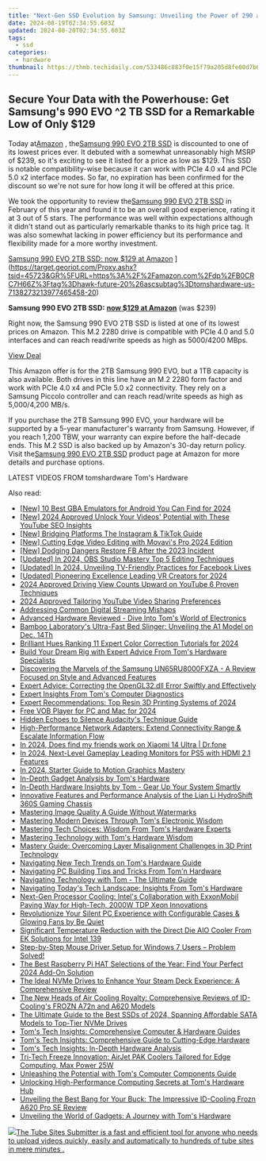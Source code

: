 ```yaml
---
title: "Next-Gen SSD Evolution by Samsung: Unveiling the Power of 290 and Potential 430 Layer V-NAND"
date: 2024-08-19T02:34:55.603Z
updated: 2024-08-20T02:34:55.603Z
tags:
  - ssd
categories:
  - hardware
thumbnail: https://thmb.techidaily.com/533486c883f0e15f79a205d8fe00d7b629c80c76eca7c3b378cb3f9eeb4c0bbe.jpg
---
```


## Secure Your Data with the Powerhouse: Get Samsung's 990 EVO ^2 TB SSD for a Remarkable Low of Only $129

Today at[Amazon](https://tools.techidaily.com) , the[Samsung 990 EVO 2TB SSD](https://target.georiot.com/Proxy.ashx?tsid=45723&GR%5FURL=https%3A%2F%2Famazon.com%2Fdp%2FB0CRC7H66Z%3Ftag%3Dhawk-future-20%26ascsubtag%3Dtomshardware-us-5329609684539675766-20) is discounted to one of its lowest prices ever. It debuted with a somewhat unreasonably high MSRP of $239, so it's exciting to see it listed for a price as low as $129\. This SSD is notable compatibility-wise because it can work with PCIe 4.0 x4 and PCIe 5.0 x2 interface modes. So far, no expiration has been confirmed for the discount so we're not sure for how long it will be offered at this price.

 We took the opportunity to review the[Samsung 990 EVO 2TB SSD](https://tools.techidaily.com) in February of this year and found it to be an overall good experience, rating it at 3 out of 5 stars. The performance was well within expectations although it didn't stand out as particularly remarkable thanks to its high price tag. It was also somewhat lacking in power efficiency but its performance and flexibility made for a more worthy investment.

[Samsung 990 EVO 2TB SSD: now $129 at Amazon](https://cdn.mos.cms.futurecdn.net/iaeo6dkWRo2pU4q492ret8-200-100.jpg "Samsung 990 EVO 2TB SSD: now $129 at Amazon") ](https://target.georiot.com/Proxy.ashx?tsid=45723&GR%5FURL=https%3A%2F%2Famazon.com%2Fdp%2FB0CRC7H66Z%3Ftag%3Dhawk-future-20%26ascsubtag%3Dtomshardware-us-7138273213977465458-20)

**Samsung 990 EVO 2TB SSD:** [**now $129 at Amazon**](https://target.georiot.com/Proxy.ashx?tsid=45723&GR%5FURL=https%3A%2F%2Famazon.com%2Fdp%2FB0CRC7H66Z%3Ftag%3Dhawk-future-20%26ascsubtag%3Dtomshardware-us-1148570901344150097-20) (was $239)  
  
 Right now, the Samsung 990 EVO 2TB SSD is listed at one of its lowest prices on Amazon. This M.2 2280 drive is compatible with PCIe 4.0 and 5.0 interfaces and can reach read/write speeds as high as 5000/4200 MBps.

[View Deal](https://target.georiot.com/Proxy.ashx?tsid=45723&GR%5FURL=https%3A%2F%2Famazon.com%2Fdp%2FB0CRC7H66Z%3Ftag%3Dhawk-future-20%26ascsubtag%3Dtomshardware-us-7138273213977465458-20)

 This Amazon offer is for the 2TB Samsung 990 EVO, but a 1TB capacity is also available. Both drives in this line have an M.2 2280 form factor and work with PCIe 4.0 x4 and PCIe 5.0 x2 connectivity. They rely on a Samsung Piccolo controller and can reach read/write speeds as high as 5,000/4,200 MB/s.

 If you purchase the 2TB Samsung 990 EVO, your hardware will be supported by a 5-year manufacturer's warranty from Samsung. However, if you reach 1,200 TBW, your warranty can expire before the half-decade ends. This M.2 SSD is also backed up by Amazon's 30-day return policy. Visit the[Samsung 990 EVO 2TB SSD](https://target.georiot.com/Proxy.ashx?tsid=45723&GR%5FURL=https%3A%2F%2Famazon.com%2Fdp%2FB0CRC7H66Z%3Ftag%3Dhawk-future-20%26ascsubtag%3Dtomshardware-us-5329609684539675766-20) product page at Amazon for more details and purchase options.

 LATEST VIDEOS FROM tomshardware Tom's Hardware

<ins class="adsbygoogle"
     style="display:block"
     data-ad-format="autorelaxed"
     data-ad-client="ca-pub-7571918770474297"
     data-ad-slot="1223367746"></ins>



<ins class="adsbygoogle"
     style="display:block"
     data-ad-client="ca-pub-7571918770474297"
     data-ad-slot="8358498916"
     data-ad-format="auto"
     data-full-width-responsive="true"></ins>

<span class="atpl-alsoreadstyle">Also read:</span>
<div><ul>
<li><a href="https://screen-recording.techidaily.com/new-10-best-gba-emulators-for-android-you-can-find-for-2024/"><u>[New] 10 Best GBA Emulators for Android You Can Find for 2024</u></a></li>
<li><a href="https://youtube-web.techidaily.com/024-approved-unlock-your-videos-potential-with-these-youtube-seo-insights/"><u>[New] 2024 Approved  Unlock Your Videos' Potential with These YouTube SEO Insights</u></a></li>
<li><a href="https://extra-tips.techidaily.com/new-bridging-platforms-the-instagram-and-tiktok-guide/"><u>[New] Bridging Platforms  The Instagram & TikTok Guide</u></a></li>
<li><a href="https://fox-boxes.techidaily.com/new-cutting-edge-video-editing-with-movavis-pro-2024-edition/"><u>[New] Cutting Edge Video Editing with Movavi's Pro 2024 Edition</u></a></li>
<li><a href="https://facebook-videos.techidaily.com/new-dodging-dangers-restore-fb-after-the-2023-incident/"><u>[New] Dodging Dangers  Restore FB After the 2023 Incident</u></a></li>
<li><a href="https://video-screen-grab.techidaily.com/updated-in-2024-obs-studio-mastery-top-5-editing-techniques/"><u>[Updated] In 2024, OBS Studio Mastery  Top 5 Editing Techniques</u></a></li>
<li><a href="https://facebook-video-recording.techidaily.com/updated-in-2024-unveiling-tv-friendly-practices-for-facebook-lives/"><u>[Updated] In 2024, Unveiling TV-Friendly Practices for Facebook Lives</u></a></li>
<li><a href="https://vp-tips.techidaily.com/updated-pioneering-excellence-leading-vr-creators-for-2024/"><u>[Updated] Pioneering Excellence  Leading VR Creators for 2024</u></a></li>
<li><a href="https://youtube-clips.techidaily.com/2024-approved-driving-view-counts-upward-on-youtube-6-proven-techniques/"><u>2024 Approved  Driving View Counts Upward on YouTube  6 Proven Techniques</u></a></li>
<li><a href="https://youtube-stream.techidaily.com/2024-approved-tailoring-youtube-video-sharing-preferences/"><u>2024 Approved  Tailoring YouTube Video Sharing Preferences</u></a></li>
<li><a href="https://data-wizards.techidaily.com/addressing-common-digital-streaming-mishaps/"><u>Addressing Common Digital Streaming Mishaps</u></a></li>
<li><a href="https://hardware-tips.techidaily.com/advanced-hardware-reviewed-dive-into-toms-world-of-electronics/"><u>Advanced Hardware Reviewed - Dive Into Tom's World of Electronics</u></a></li>
<li><a href="https://hardware-tips.techidaily.com/bamboo-laboratorys-ultra-fast-bed-slinger-unveiling-the-a1-model-on-dec-14th/"><u>Bamboo Laboratory's Ultra-Fast Bed Slinger: Unveiling the A1 Model on Dec. 14Th</u></a></li>
<li><a href="https://extra-tips.techidaily.com/brilliant-hues-ranking-11-expert-color-correction-tutorials-for-2024/"><u>Brilliant Hues  Ranking 11 Expert Color Correction Tutorials for 2024</u></a></li>
<li><a href="https://hardware-tips.techidaily.com/build-your-dream-rig-with-expert-advice-from-toms-hardware-specialists/"><u>Build Your Dream Rig with Expert Advice From Tom's Hardware Specialists</u></a></li>
<li><a href="https://buynow-tips.techidaily.com/discovering-the-marvels-of-the-samsung-un65ru8000fxza-a-review-focused-on-style-and-advanced-features/"><u>Discovering the Marvels of the Samsung UN65RU8000FXZA - A Review Focused on Style and Advanced Features</u></a></li>
<li><a href="https://tech-recovery.techidaily.com/expert-advice-correcting-the-opengl32dll-error-swiftly-and-effectively/"><u>Expert Advice: Correcting the OpenGL32.dll Error Swiftly and Effectively</u></a></li>
<li><a href="https://hardware-tips.techidaily.com/expert-insights-from-toms-computer-diagnostics/"><u>Expert Insights From Tom's Computer Diagnostics</u></a></li>
<li><a href="https://hardware-tips.techidaily.com/expert-recommendations-top-resin-3d-printing-systems-of-2024/"><u>Expert Recommendations: Top Resin 3D Printing Systems of 2024</u></a></li>
<li><a href="https://fox-hovers.techidaily.com/free-vob-player-for-pc-and-mac-for-2024/"><u>Free VOB Player for PC and Mac for 2024</u></a></li>
<li><a href="https://article-posts.techidaily.com/hidden-echoes-to-silence-audacitys-technique-guide/"><u>Hidden Echoes to Silence  Audacity's Technique Guide</u></a></li>
<li><a href="https://hardware-tips.techidaily.com/high-performance-network-adapters-extend-connectivity-range-and-escalate-information-flow/"><u>High-Performance Network Adapters: Extend Connectivity Range & Escalate Information Flow</u></a></li>
<li><a href="https://review-topics.techidaily.com/in-2024-does-find-my-friends-work-on-xiaomi-14-ultra-drfone-by-drfone-virtual-android/"><u>In 2024, Does find my friends work on Xiaomi 14 Ultra | Dr.fone</u></a></li>
<li><a href="https://video-screen-grab.techidaily.com/in-2024-next-level-gameplay-leading-monitors-for-ps5-with-hdmi-21-features/"><u>In 2024, Next-Level Gameplay  Leading Monitors for PS5 with HDMI 2.1 Features</u></a></li>
<li><a href="https://extra-guidance.techidaily.com/in-2024-starter-guide-to-motion-graphics-mastery/"><u>In 2024, Starter Guide to Motion Graphics Mastery</u></a></li>
<li><a href="https://hardware-tips.techidaily.com/in-depth-gadget-analysis-by-toms-hardware/"><u>In-Depth Gadget Analysis by Tom's Hardware</u></a></li>
<li><a href="https://hardware-tips.techidaily.com/in-depth-hardware-insights-by-tom-gear-up-your-system-smartly/"><u>In-Depth Hardware Insights by Tom - Gear Up Your System Smartly</u></a></li>
<li><a href="https://hardware-tips.techidaily.com/innovative-features-and-performance-analysis-of-the-lian-li-hydroshift-360s-gaming-chassis/"><u>Innovative Features and Performance Analysis of the Lian Li HydroShift 360S Gaming Chassis</u></a></li>
<li><a href="https://extra-hints.techidaily.com/mastering-image-quality-a-guide-without-watermarks/"><u>Mastering Image Quality  A Guide Without Watermarks</u></a></li>
<li><a href="https://hardware-tips.techidaily.com/mastering-modern-devices-through-toms-electronic-wisdom/"><u>Mastering Modern Devices Through Tom's Electronic Wisdom</u></a></li>
<li><a href="https://hardware-tips.techidaily.com/mastering-tech-choices-wisdom-from-toms-hardware-experts/"><u>Mastering Tech Choices: Wisdom From Tom's Hardware Experts</u></a></li>
<li><a href="https://hardware-tips.techidaily.com/mastering-technology-with-toms-hardware-wisdom/"><u>Mastering Technology with Tom's Hardware Wisdom</u></a></li>
<li><a href="https://hardware-tips.techidaily.com/mastery-guide-overcoming-layer-misalignment-challenges-in-3d-print-technology/"><u>Mastery Guide: Overcoming Layer Misalignment Challenges in 3D Print Technology</u></a></li>
<li><a href="https://hardware-tips.techidaily.com/navigating-new-tech-trends-on-toms-hardware-guide/"><u>Navigating New Tech Trends on Tom's Hardware Guide</u></a></li>
<li><a href="https://hardware-tips.techidaily.com/navigating-pc-building-tips-and-tricks-from-tomn-hardware/"><u>Navigating PC Building Tips and Tricks From Tom'n Hardware</u></a></li>
<li><a href="https://hardware-tips.techidaily.com/navigating-technology-with-tom-the-ultimate-guide/"><u>Navigating Technology with Tom - The Ultimate Guide</u></a></li>
<li><a href="https://hardware-tips.techidaily.com/navigating-todays-tech-landscape-insights-from-toms-hardware/"><u>Navigating Today's Tech Landscape: Insights From Tom's Hardware</u></a></li>
<li><a href="https://hardware-tips.techidaily.com/next-gen-processor-cooling-intels-collaboration-with-exxonmobil-paving-way-for-high-tech-2000w-tdp-xeon-innovations/"><u>Next-Gen Processor Cooling: Intel's Collaboration with ExxonMobil Paving Way for High-Tech, 2000W TDP Xeon Innovations</u></a></li>
<li><a href="https://hardware-tips.techidaily.com/revolutionize-your-silent-pc-experience-with-configurable-cases-and-glowing-fans-by-be-quiet/"><u>Revolutionize Your Silent PC Experience with Configurable Cases & Glowing Fans by Be Quiet</u></a></li>
<li><a href="https://hardware-tips.techidaily.com/significant-temperature-reduction-with-the-direct-die-aio-cooler-from-ek-solutions-for-intel-139/"><u>Significant Temperature Reduction with the Direct Die AIO Cooler From EK Solutions for Intel 139</u></a></li>
<li><a href="https://driver-download.techidaily.com/step-by-step-mouse-driver-setup-for-windows-7-users-problem-solved/"><u>Step-by-Step Mouse Driver Setup for Windows 7 Users – Problem Solved!</u></a></li>
<li><a href="https://hardware-tips.techidaily.com/1723125242077-the-best-raspberry-pi-hat-selections-of-the-year-find-your-perfect-2024-add-on-solution/"><u>The Best Raspberry Pi HAT Selections of the Year: Find Your Perfect 2024 Add-On Solution</u></a></li>
<li><a href="https://hardware-tips.techidaily.com/the-ideal-nvme-drives-to-enhance-your-steam-deck-experience-a-comprehensive-review/"><u>The Ideal NVMe Drives to Enhance Your Steam Deck Experience: A Comprehensive Review</u></a></li>
<li><a href="https://hardware-tips.techidaily.com/the-new-heads-of-air-cooling-royalty-comprehensive-reviews-of-id-coolings-frozn-a72n-and-a620-models/"><u>The New Heads of Air Cooling Royalty: Comprehensive Reviews of ID-Cooling's FROZN A72n and A620 Models</u></a></li>
<li><a href="https://hardware-tips.techidaily.com/the-ultimate-guide-to-the-best-ssds-of-2024-spanning-affordable-sata-models-to-top-tier-nvme-drives/"><u>The Ultimate Guide to the Best SSDs of 2024, Spanning Affordable SATA Models to Top-Tier NVMe Drives</u></a></li>
<li><a href="https://hardware-tips.techidaily.com/toms-tech-insights-comprehensive-computer-and-hardware-guides/"><u>Tom's Tech Insights: Comprehensive Computer & Hardware Guides</u></a></li>
<li><a href="https://hardware-tips.techidaily.com/toms-tech-insights-comprehensive-guide-to-cutting-edge-hardware/"><u>Tom's Tech Insights: Comprehensive Guide to Cutting-Edge Hardware</u></a></li>
<li><a href="https://hardware-tips.techidaily.com/toms-tech-insights-in-depth-hardware-analysis/"><u>Tom's Tech Insights: In-Depth Hardware Analysis</u></a></li>
<li><a href="https://hardware-tips.techidaily.com/tri-tech-freeze-innovation-airjet-pak-coolers-tailored-for-edge-computing-max-power-25w/"><u>Tri-Tech Freeze Innovation: AirJet PAK Coolers Tailored for Edge Computing, Max Power 25W</u></a></li>
<li><a href="https://hardware-tips.techidaily.com/unleashing-the-potential-with-toms-computer-components-guide/"><u>Unleashing the Potential with Tom's Computer Components Guide</u></a></li>
<li><a href="https://hardware-tips.techidaily.com/unlocking-high-performance-computing-secrets-at-toms-hardware-hub/"><u>Unlocking High-Performance Computing Secrets at Tom's Hardware Hub</u></a></li>
<li><a href="https://hardware-tips.techidaily.com/unveiling-the-best-bang-for-your-buck-the-impressive-id-cooling-frozn-a620-pro-se-review/"><u>Unveiling the Best Bang for Your Buck: The Impressive ID-Cooling Frozn A620 Pro SE Review</u></a></li>
<li><a href="https://hardware-tips.techidaily.com/unveiling-the-world-of-gadgets-a-journey-with-toms-hardware/"><u>Unveiling the World of Gadgets: A Journey with Tom's Hardware</u></a></li>
</ul></div>

<!-- affiliate ads begin -->
<a href="https://secure.2checkout.com/order/checkout.php?PRODS=4531356&QTY=1&AFFILIATE=108875&CART=1"><img src="https://secure.avangate.com/images/merchant/8fdd149fcaa7058caccc9c4ad5b0d89a/products/tss-box.JPG" border="0">The Tube Sites Submitter is a fast and efficient tool for anyone who needs to upload videos quickly, easily and automatically to hundreds of tube sites in mere minutes . </a>
<!-- affiliate ads end -->